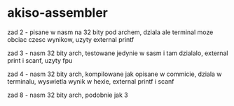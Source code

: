 # akiso-assembler
zad 2 - pisane w nasm na 32 bity pod archem, dziala ale terminal moze obciac czesc wynikow, uzyty external printf

zad 3 - nasm 32 bity arch, testowane jedynie w sasm i tam dzialalo, external print i scanf, uzyty fpu

zad 4 - nasm 32 bity arch, kompilowane jak opisane w commicie, dziala w terminalu, wyswietla wynik w hexie, external printf i scanf

zad 8 - nasm 32 bity arch, podobnie jak 3

